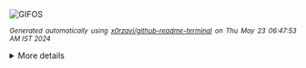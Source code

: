 <div align="justify">
<picture>
    <source media="(prefers-color-scheme: dark)" srcset="https://i.ibb.co/f8k3SJV/output-gif.gif">
    <source media="(prefers-color-scheme: light)" srcset="https://i.ibb.co/f8k3SJV/output-gif.gif">
    <img alt="GIFOS" src="https://i.ibb.co/f8k3SJV/output-gif.gif">
</picture>

<sub><i>Generated automatically using [x0rzavi/github-readme-terminal](https://github.com/x0rzavi/github-readme-terminal) on Thu May 23 06:47:53 AM IST 2024</i></sub>

<details>
<summary>More details</summary>

</details>
</div>

<!-- Image deletion URL: https://ibb.co/8zryBkn/12438246e49fc628ff171fb0610f146a -->
